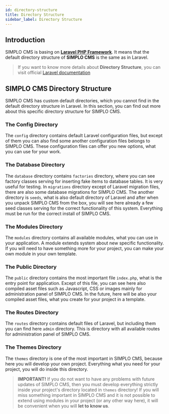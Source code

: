 ```yaml
---
id: directory-structure
title: Directory Structure
sidebar_label: Directory Structure
---
```


## Introduction

SIMPLO CMS is basing on **[Laravel PHP Framework](https://laravel.com/docs/5.8)**. It means that the default directory structure of **SIMPLO CMS** is the same 
as in Laravel.

> If you want to know more details about **Directory Structure**, you can visit official [Laravel documentation](https://laravel.com/docs/5.8/structure)

## SIMPLO CMS Directory Structure

SIMPLO CMS has custom default directories, which you cannot find in the default directory structure in Laravel. In this section, you can 
find out more about this specific directory structure for SIMPLO CMS.

### The Config Directory

The `config` directory contains default Laravel configuration files, but except of them you can also find some another configuration 
files belongs to SIMPLO CMS. These configuration files can offer you new options, what you can use for your work.

### The Database Directory

The `database` directory contains `factories` directory, where you can see factory classes serving for inserting fake items to 
database tables. It is very useful for testing. In `migrations` directory except of Laravel migration files, there are also some database migrations for SIMPLO CMS. 
The another directory is `seeds`, what is also default directory of Laravel and after when you unpack SIMPLO CMS from the box, 
you will see here already a few seed classes serving for the correct functionality of this system. Everything must be run for the correct install of
SIMPLO CMS.

### The Modules Directory

The `modules` directory contains all available modules, what you can use in your application. A module extends system about new specific 
functionality. If you will need to have something more for your project, you can make your own module in your own template.

### The Public Directory

The `public` directory contains the most important file `index.php`, what is the entry point for application. Except of this file, 
you can see here also compiled asset files such as Javascript, CSS or images mainly for administration panel of SIMPLO CMS. In the future, here will be
also your compiled asset files, what you create for your project in a template.

### The Routes Directory

The `routes` directory contains default files of Laravel, but including them you can find here `admin` directory. This is directory 
with all available routes for administration panel of SIMPLO CMS.

### The Themes Directory

The `themes` directory is one of the most important in SIMPLO CMS, because here you will develop your own project. Everything what you need
for your project, you will do inside this directory.

> **IMPORTANT!** If you do not want to have any problems with future updates of SIMPLO CMS, then you must develop everything strictly inside your
> project's directory located in `themes` directory! If you will miss something important in SIMPLO CMS and it is not possible to extend using modules
> in your project (or any other way here), it will be convenient when you will **let to know us**.

